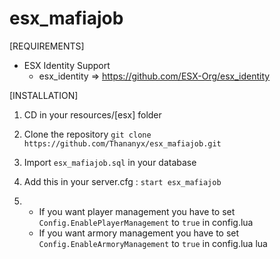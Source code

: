 # esx_mafiajob

[REQUIREMENTS]
  
* ESX Identity Support
  * esx_identity => https://github.com/ESX-Org/esx_identity

[INSTALLATION]

1) CD in your resources/[esx] folder
2) Clone the repository
``git clone https://github.com/Thananyx/esx_mafiajob.git``

3) Import ``esx_mafiajob.sql`` in your database

4) Add this in your server.cfg :
``start esx_mafiajob``



5) * If you want player management you have to set ``Config.EnablePlayerManagement`` to ``true`` in config.lua
   * If you want armory management you have to set ``Config.EnableArmoryManagement`` to ``true`` in config.lua
lua